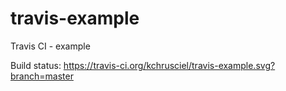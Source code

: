 # travis-example
Travis CI - example

Build status: https://travis-ci.org/kchrusciel/travis-example.svg?branch=master